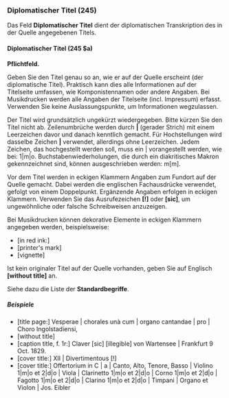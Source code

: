 ### Diplomatischer Titel (245)

Das Feld **Diplomatischer Titel** dient der diplomatischen Transkription des in der Quelle angegebenen Titels.

#### Diplomatischer Titel (245 $a)

**Pflichtfeld.**

Geben Sie den Titel genau so an, wie er auf der Quelle erscheint (der diplomatische Titel). Praktisch kann dies alle Informationen auf der Titelseite umfassen, wie Komponistennamen oder andere Angaben. Bei Musikdrucken werden alle Angaben der Titelseite (incl. Impressum) erfasst. Verwenden Sie keine Auslassungspunkte, um Informationen wegzulassen.

Der Titel wird grundsätzlich ungekürzt wiedergegeben. Bitte kürzen Sie den Titel nicht ab. Zeilenumbrüche werden durch **\|** (gerader Strich) mit einem Leerzeichen davor und danach kenntlich gemacht. Für Hochstellungen wird dasselbe Zeichen **\|** verwendet, allerdings ohne Leerzeichen. Jedem Zeichen, das hochgestellt werden soll, muss ein \| vorangestellt werden, wie bei: 1\|m\|o. Buchstabenwiederholungen, die durch ein diakritisches Makron gekennzeichnet sind, können ausgeschrieben werden: m[m].

Vor dem Titel werden in eckigen Klammern Angaben zum Fundort auf der Quelle gemacht. Dabei werden die englischen Fachausdrücke verwendet, gefolgt von einem Doppelpunkt. Ergänzende Angaben erfolgen in eckigen Klammern. Verwenden Sie das Ausrufezeichen **[!]** oder **[sic]**, um ungewöhnliche oder falsche Schreibweisen anzuzeigen.

Bei Musikdrucken können dekorative Elemente in eckigen Klammern angegeben werden, beispielsweise:
- [in red ink:]
- [printer's mark]
- [vignette]

Ist kein originaler Titel auf der Quelle vorhanden, geben Sie auf Englisch **[without title]** an.

Siehe dazu die Liste der **Standardbegriffe**.

##### Beispiele

- [title page:] Vesperae \| chorales unà cum \| organo cantandae \| pro \| Choro Ingolstadiensi,
- [without title]
- \[caption title, f. 1r:] Claver [sic\] \[illegible\] von Wartensee \| Frankfurt 9 Oct. 1829.
- [cover title:] XII \| Divertimentous [!]
- [cover title:] Offertorium in C \| a \| Canto, Alto, Tenore, Basso \| Violino 1\|m\|o et 2\|d\|o \| Viola \| Clarinetto 1\|m\|o et 2\|d\|o \| Corno 1\|m\|o et 2\|d\|o \| Fagotto 1\|m\|o et 2\|d\|o \| Clarino 1\|m\|o et 2\|d\|o \| Timpani \| Organo et Violon \| Jos. Eibler

